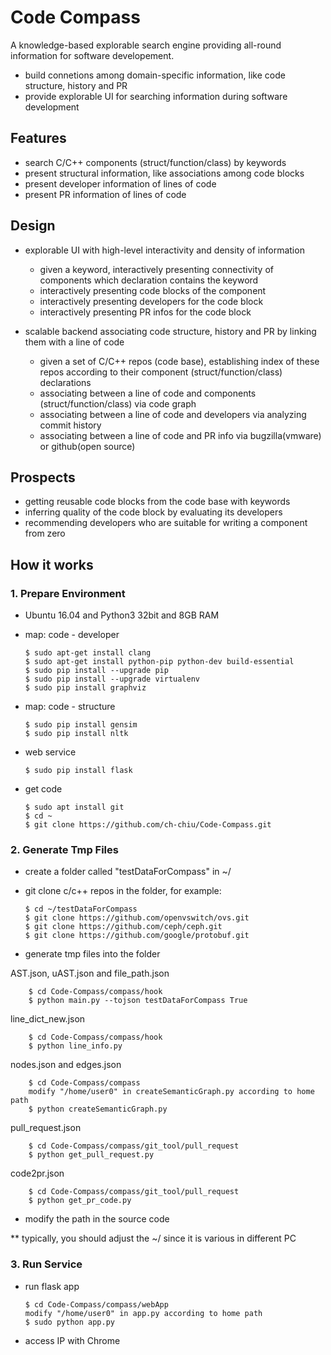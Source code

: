 # Code Compass

A knowledge-based explorable search engine providing all-round information for software developement.

- build connetions among domain-specific information, like code structure, history and PR
- provide explorable UI for searching information during software development

## Features
- search C/C++ components (struct/function/class) by keywords
- present structural information, like associations among code blocks   
- present developer information of lines of code
- present PR information of lines of code

## Design
- explorable UI with high-level interactivity and density of information
    - given a keyword, interactively presenting connectivity of components which declaration contains the keyword
    - interactively presenting code blocks of the component
    - interactively presenting developers for the code block
    - interactively presenting PR infos for the code block
    
- scalable backend associating code structure, history and PR by linking them with a line of code
    - given a set of C/C++ repos (code base), establishing index of these repos according to their component (struct/function/class) declarations
    - associating between a line of code and components (struct/function/class) via code graph
    - associating between a line of code and developers via analyzing commit history
    - associating between a line of code and PR info via bugzilla(vmware) or github(open source)
    
## Prospects
- getting reusable code blocks from the code base with keywords
- inferring quality of the code block by evaluating its developers
- recommending developers who are suitable for writing a component from zero

## How it works
### 1. Prepare Environment
* Ubuntu 16.04 and Python3 32bit and 8GB RAM

* map: code - developer

    ```
    $ sudo apt-get install clang
    $ sudo apt-get install python-pip python-dev build-essential
    $ sudo pip install --upgrade pip
    $ sudo pip install --upgrade virtualenv
    $ sudo pip install graphviz
    ```

* map: code - structure
    
    ```
    $ sudo pip install gensim
    $ sudo pip install nltk
    ```

* web service

    ```
    $ sudo pip install flask
    ```

* get code

    ```
    $ sudo apt install git
    $ cd ~
    $ git clone https://github.com/ch-chiu/Code-Compass.git
    ```

### 2. Generate Tmp Files
* create a folder called "testDataForCompass" in ~/

* git clone c/c++ repos in the folder, for example:
    
    ```
    $ cd ~/testDataForCompass
    $ git clone https://github.com/openvswitch/ovs.git
    $ git clone https://github.com/ceph/ceph.git
    $ git clone https://github.com/google/protobuf.git
    ```

* generate tmp files into the folder

AST.json, uAST.json and file_path.json

        $ cd Code-Compass/compass/hook
        $ python main.py --tojson testDataForCompass True

line_dict_new.json
    
        $ cd Code-Compass/compass/hook
        $ python line_info.py
    
nodes.json and edges.json

        $ cd Code-Compass/compass
        modify "/home/user0" in createSemanticGraph.py according to home path 
        $ python createSemanticGraph.py

pull_request.json
    
        $ cd Code-Compass/compass/git_tool/pull_request
        $ python get_pull_request.py

code2pr.json

        $ cd Code-Compass/compass/git_tool/pull_request
        $ python get_pr_code.py

* modify the path in the source code

** typically, you should adjust the ~/ since it is various in different PC

### 3. Run Service
* run flask app

    ```
    $ cd Code-Compass/compass/webApp
    modify "/home/user0" in app.py according to home path 
    $ sudo python app.py
    ```

* access IP with Chrome
